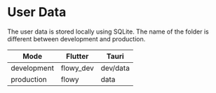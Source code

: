 # User Data

The user data is stored locally using SQLite. The name of the folder is different between development and production.

| Mode        | Flutter   | Tauri     |
|-------------|-----------|-----------|
| development | flowy_dev | dev/data  |
| production  | flowy     | data      |

